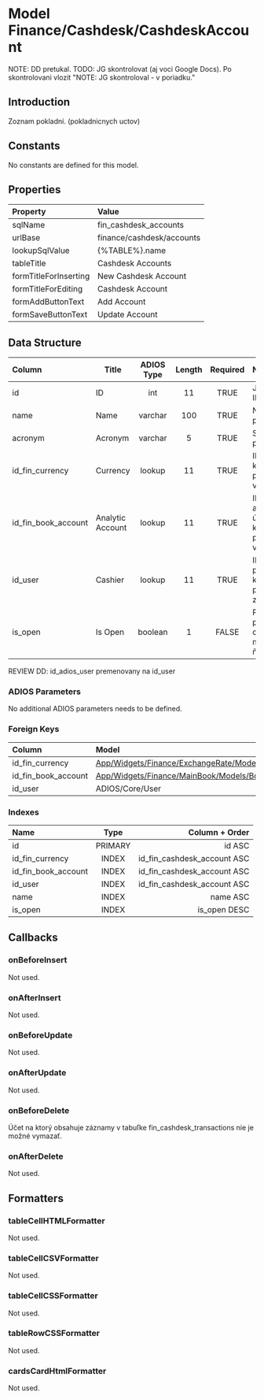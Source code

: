 # Model Finance/Cashdesk/CashdeskAccount

NOTE: DD pretukal.
TODO: JG skontrolovat (aj voci Google Docs). Po skontrolovani vlozit "NOTE: JG skontroloval - v poriadku."

## Introduction

Zoznam pokladní. (pokladnicnych uctov)

## Constants

No constants are defined for this model.

## Properties

| Property              | Value                     |
| :-------------------- | :------------------------ |
| sqlName               | fin_cashdesk_accounts     |
| urlBase               | finance/cashdesk/accounts |
| lookupSqlValue        | {%TABLE%}.name            |
| tableTitle            | Cashdesk Accounts         |
| formTitleForInserting | New Cashdesk Account      |
| formTitleForEditing   | Cashdesk Account          |
| formAddButtonText     | Add Account               |
| formSaveButtonText    | Update Account            |

## Data Structure
| Column              | Title            | ADIOS Type | Length | Required | Notes                                                    |
| :------------------ | ---------------- | :--------: | :----: | :------: | :------------------------------------------------------- |
| id                  | ID               |    int     |   11   |   TRUE   | Jedinečné ID záznamu                                     |
| name                | Name             |  varchar   |  100   |   TRUE   | Názov pokladne                                           |
| acronym             | Acronym          |  varchar   |   5    |   TRUE   | Skratka pokladne                                         |
| id_fin_currency     | Currency         |   lookup   |   11   |   TRUE   | ID meny v ktorej je pokladňa vedená                      |
| id_fin_book_account | Analytic Account |   lookup   |   11   |   TRUE   | ID analytického účtu na ktorom je pokladňa vedená        |
| id_user             | Cashier          |   lookup   |   11   |   TRUE   | ID pokladníka, ktorý je za pokladňu zodpovedný           |
| is_open             | Is Open          |  boolean   |   1    |  FALSE   | Príznak, či je pokladňa otvorená a môže sa na ňu účtovať |

REVIEW DD: id_adios_user premenovany na id_user

### ADIOS Parameters

No additional ADIOS parameters needs to be defined.

### Foreign Keys

| Column              | Model                                                                                                | Relation | OnUpdate | OnDelete |
| :------------------ | :--------------------------------------------------------------------------------------------------- | :------: | -------- | -------- |
| id_fin_currency     | [App/Widgets/Finance/ExchangeRate/Models/Currency](../../../Finance/ExchangeRate/Models/Currency.md) |   1:N    | Cascade  | Restrict |
| id_fin_book_account | [App/Widgets/Finance/MainBook/Models/BookAccount](../../../Finance/MainBook/Models/BookAccount.md)   |   1:N    | Cascade  | Restrict |
| id_user             | ADIOS/Core/User                                                                                      |   1:N    | Cascade  | Restrict |

### Indexes

| Name                |  Type   |              Column + Order |
| :------------------ | :-----: | --------------------------: |
| id                  | PRIMARY |                      id ASC |
| id_fin_currency     |  INDEX  | id_fin_cashdesk_account ASC |
| id_fin_book_account |  INDEX  | id_fin_cashdesk_account ASC |
| id_user             |  INDEX  | id_fin_cashdesk_account ASC |
| name                |  INDEX  |                    name ASC |
| is_open             |  INDEX  |                is_open DESC |

## Callbacks

### onBeforeInsert

Not used.

### onAfterInsert

Not used.

### onBeforeUpdate

Not used.

### onAfterUpdate

Not used.

### onBeforeDelete

Účet na ktorý obsahuje záznamy v tabuľke fin_cashdesk_transactions nie je možné vymazať.

### onAfterDelete

Not used.

## Formatters

### tableCellHTMLFormatter

Not used.

### tableCellCSVFormatter

Not used.

### tableCellCSSFormatter

Not used.

### tableRowCSSFormatter

Not used.

### cardsCardHtmlFormatter

Not used.
